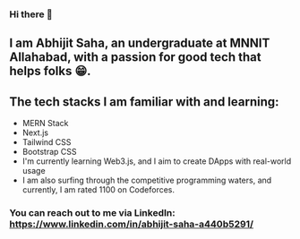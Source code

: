 ### Hi there 👋

## I am Abhijit Saha, an undergraduate at MNNIT Allahabad, with a passion for good tech that helps folks 😁. 

## The tech stacks I am familiar with and learning: 

- MERN Stack
- Next.js
- Tailwind CSS
- Bootstrap CSS
- I'm currently learning Web3.js, and I aim to create DApps with real-world usage
- I am also surfing through the competitive programming waters, and currently, I am rated 1100 on Codeforces.
### You can reach out to me via LinkedIn: https://www.linkedin.com/in/abhijit-saha-a440b5291/



<!--
**abhigit-saha/abhigit-saha** is a ✨ _special_ ✨ repository because its `README.md` (this file) appears on your GitHub profile.

Here are some ideas to get you started:

- 🔭 I’m currently working on ...
- 🌱 I’m currently learning ...
- 👯 I’m looking to collaborate on ...
- 🤔 I’m looking for help with ...
- 💬 Ask me about ...
- 📫 How to reach me: ...
- 😄 Pronouns: ...
- ⚡ Fun fact: ...
-->
